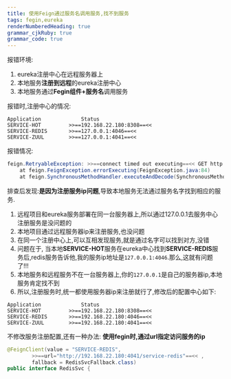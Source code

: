 ```yaml
---
title: 使用Feign通过服务名调用服务,找不到服务
tags: fegin,eureka
renderNumberedHeading: true
grammar_cjkRuby: true
grammar_code: true
---
```


报错环境:
1. eureka注册中心在远程服务器上
2. 本地服务**注册到远程**的eureka注册中心
3. 本地服务通过**Fegin组件+服务名**调用服务

报错时,注册中心的情况:

``` tab
Application				Status
SERVICE-HOT			>>==192.168.22.180:8308==<<
SERVICE-REDIS		>>==127.0.0.1:4046==<<
SERVICE-ZUUL		>>==127.0.0.1:4041==<<
```

报错情况:


``` java
feign.RetryableException: >>==connect timed out executing==<< GET http://SERVICE-REDIS/redis/NaviKey-24149-1
	at feign.FeignException.errorExecuting(FeignException.java:84)
	at feign.SynchronousMethodHandler.executeAndDecode(SynchronousMethodHandler.java:113)
```


排查后发现:**是因为注册服务ip问题**,导致本地服务无法通过服务名字找到相应的服务.

1. 远程项目和eureka服务部署在同一台服务器上,所以通过127.0.0.1去服务中心注册服务是没问题的
2. 本地项目通过远程服务器ip来注册服务,也没问题
3. 在同一个注册中心上,可以互相发现服务,就是通过名字可以找到对方,没错
4.  问题在于, 当本地**SERVICE-HOT**服务在eureka中心找到**SERVICE-REDIS**服务后,redis服务告诉他,我的服务ip地址是`127.0.0.1:4046`.那么,这就有问题了!!!
5.  本地服务和远程服务不在一台服务器上,你的`127.0.0.1`是自己的服务器ip,本地服务肯定找不到
6.  所以,注册服务时,统一都使用服务器ip来注册就行了,修改后的配置中心如下:

``` tab
Application				Status
SERVICE-HOT			>>==192.168.22.180:8308==<<
SERVICE-REDIS		>>==192.168.22.180:4046==<<
SERVICE-ZUUL		>>==192.168.22.180:4041==<<
```

不修改服务注册配置,还有一种办法: **使用fegin时,通过url指定访问服务的ip**

``` java
@FeignClient(value = "SERVICE-REDIS",
        >>==url="http://192.168.22.180:4041/service-redis"==<< ,
        fallback = RedisSvcFallback.class)
public interface RedisSvc {
```